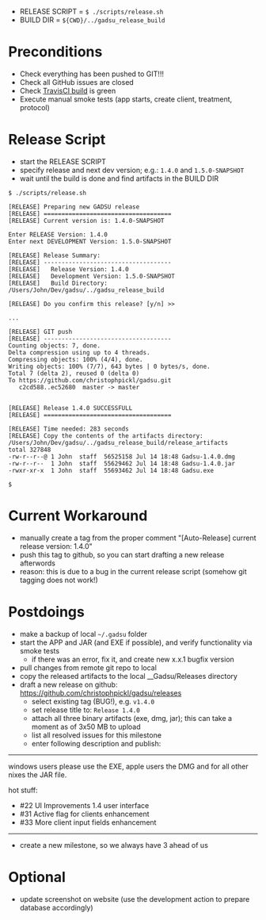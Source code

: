 
* RELEASE SCRIPT = `$ ./scripts/release.sh`
* BUILD DIR = `${CWD}/../gadsu_release_build`

# Preconditions

* Check everything has been pushed to GIT!!!
* Check all GitHub issues are closed
* Check [TravisCI build](https://travis-ci.org/christophpickl/gadsu) is green
* Execute manual smoke tests (app starts, create client, treatment, protocol)

# Release Script

* start the RELEASE SCRIPT
* specify release and next dev version; e.g.: `1.4.0` and `1.5.0-SNAPSHOT`
* wait until the build is done and find artifacts in the BUILD DIR

```
$ ./scripts/release.sh 

[RELEASE] Preparing new GADSU release
[RELEASE] ====================================
[RELEASE] Current version is: 1.4.0-SNAPSHOT

Enter RELEASE Version: 1.4.0
Enter next DEVELOPMENT Version: 1.5.0-SNAPSHOT

[RELEASE] Release Summary:
[RELEASE] ------------------------------------
[RELEASE]   Release Version: 1.4.0
[RELEASE]   Development Version: 1.5.0-SNAPSHOT
[RELEASE]   Build Directory: /Users/John/Dev/gadsu/../gadsu_release_build

[RELEASE] Do you confirm this release? [y/n] >>
 
...

[RELEASE] GIT push
[RELEASE] ------------------------------------
Counting objects: 7, done.
Delta compression using up to 4 threads.
Compressing objects: 100% (4/4), done.
Writing objects: 100% (7/7), 643 bytes | 0 bytes/s, done.
Total 7 (delta 2), reused 0 (delta 0)
To https://github.com/christophpickl/gadsu.git
   c2cd588..ec52680  master -> master


[RELEASE] Release 1.4.0 SUCCESSFULL
[RELEASE] ====================================

[RELEASE] Time needed: 283 seconds
[RELEASE] Copy the contents of the artifacts directory: /Users/John/Dev/gadsu/../gadsu_release_build/release_artifacts
total 327848
-rw-r--r--@ 1 John  staff  56525158 Jul 14 18:48 Gadsu-1.4.0.dmg
-rw-r--r--  1 John  staff  55629462 Jul 14 18:48 Gadsu-1.4.0.jar
-rwxr-xr-x  1 John  staff  55693462 Jul 14 18:48 Gadsu.exe
 
$ 
```

# Current Workaround

* manually create a tag from the proper comment "[Auto-Release] current release version: 1.4.0"
* push this tag to github, so you can start drafting a new release afterwords
* reason: this is due to a bug in the current release script (somehow git tagging does not work!)

# Postdoings

* make a backup of local `~/.gadsu` folder
* start the APP and JAR (and EXE if possible), and verify functionality via smoke tests
    * if there was an error, fix it, and create new x.x.1 bugfix version
* pull changes from remote git repo to local
* copy the released artifacts to the local __Gadsu/Releases directory
* draft a new release on github: https://github.com/christophpickl/gadsu/releases
    * select existing tag (BUG!), e.g. `v1.4.0`
    * set release title to: `Release 1.4.0`
    * attach all three binary artifacts (exe, dmg, jar); this can take a moment as of 3x50 MB to upload
    * list all resolved issues for this milestone
    * enter following description and publish:
---
windows users please use the EXE, apple users the DMG and for all other nixes the JAR file.

hot stuff:

* #22 UI Improvements 1.4 user interface
* #31 Active flag for clients enhancement
* #33 More client input fields enhancement
---

* create a new milestone, so we always have 3 ahead of us

# Optional

* update screenshot on website (use the development action to prepare database accordingly)


